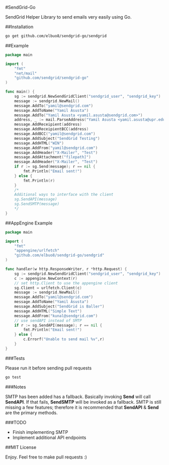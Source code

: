 #SendGrid-Go

SendGrid Helper Library to send emails very easily using Go.

##Installation

```bash
go get github.com/elbuo8/sendgrid-go/sendgrid
```

##Example

```Go
package main

import (
	"fmt"
	"net/mail"
	"github.com/sendgrid/sendgrid-go"
)

func main() {
	sg := sendgrid.NewSendGridClient("sendgrid_user", "sendgrid_key")
	message := sendgrid.NewMail()
	message.AddTo("yamil@sendgrid.com")
	message.AddToName("Yamil Asusta")
	message.AddTo("Yamil Asusta <yamil.asusta@sendgrid.com>")
	address, _ := mail.ParseAddress("Yamil Asusta <yamil.asusta@upr.edu>")
	message.AddReceipient(address)
	message.AddReceipientBCC(address)
	message.AddBCC("yamil@sendgrid.com")
	message.AddSubject("SendGrid Testing")
	message.AddHTML("WIN")
	message.AddFrom("yamil@sendgrid.com")
	message.AddHeader("X-Mailer", "Test")
	message.AddAttachment("filepath]")
    message.AddHeader("X-Mailer", "Test")
    if r := sg.Send(message); r == nil {
		fmt.Println("Email sent!")
	} else {
		fmt.Println(r)
	}
	/*
	Additional ways to interface with the client
	sg.SendAPI(message)
	sg.SendSMTP(message)
	*/
}

```

##AppEngine Example

```Go
package main

import (
	"fmt"
	"appengine/urlfetch"
	"github.com/elbuo8/sendgrid-go/sendgrid"
)

func handler(w http.ResponseWriter, r *http.Request) {
	sg := sendgrid.NewSendGridClient("sendgrid_user", "sendgrid_key")
	c := appengine.NewContext(r)
	// set http.Client to use the appengine client
	sg.Client = urlfetch.Client(c)
	message := sendgrid.NewMail()
	message.AddTo("yamil@sendgrid.com")
	message.AddToName("Yamil Asusta")
	message.AddSubject("SendGrid is Baller")
	message.AddHTML("Simple Text")
	message.AddFrom("kunal@sendgrid.com")
	// use sendAPI instead of SMTP
	if r := sg.SendAPI(message); r == nil {
		fmt.Println("Email sent!")
	} else {
		c.Errorf("Unable to send mail %v",r)
	}
}

```

###Tests

Please run it before sending pull requests

```bash
go test
```


###Notes

SMTP has been added has a fallback. Basically invoking **Send** will call **SendAPI**. If that fails, **SendSMTP** will be invoked as a fallback. SMTP is still missing a few features; therefore it is recommended that **SendAPI** & **Send** are the primary methods.


###TODO

* Finish implementing SMTP
* Implement additional API endpoints

##MIT License

Enjoy. Feel free to make pull requests :)
